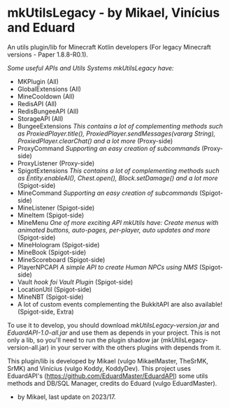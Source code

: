 # mkUtilsLegacy - by Mikael, Vinícius and Eduard
An utils plugin/lib for Minecraft Kotlin developers (For legacy Minecraft versions - Paper 1.8.8-R0.1).

*Some useful APIs and Utils Systems mkUtilsLegacy have:*

- MKPlugin (All)
- GlobalExtensions (All)
- MineCooldown (All)
- RedisAPI (All)
- RedisBungeeAPI (All)
- StorageAPI (All)
- BungeeExtensions *This contains a lot of complementing methods such as *ProxiedPlayer.title()*, *ProxiedPlayer.sendMessages(vararg String)*, *ProxiedPlayer.clearChat()* and a lot more* (Proxy-side)
- ProxyCommand *Supporting an easy creation of subcommands* (Proxy-side)
- ProxyListener (Proxy-side)
- SpigotExtensions *This contains a lot of complementing methods such as *Entity.enableAI()*, *Chest.open()*, *Block.setDamage()* and a lot more* (Spigot-side)
- MineCommand *Supporting an easy creation of subcommands* (Spigot-side)
- MineListener (Spigot-side)
- MineItem (Spigot-side)
- MineMenu *One of more exciting API mkUtils have: Create menus with animated buttons, auto-pages, per-player, auto updates and more* (Spigot-side)
- MineHologram (Spigot-side)
- MineBook (Spigot-side)
- MineScoreboard (Spigot-side)
- PlayerNPCAPI *A simple API to create Human NPCs using NMS* (Spigot-side)
- Vault *hook foi Vault Plugin* (Spigot-side)
- LocationUtil (Spigot-side)
- MineNBT (Spigot-side)
- A lot of custom events complementing the BukkitAPI are also available! (Spigot-side, Extra)

To use it to develop, you should download *mkUtilsLegacy-version.jar* and *EduardAPI-1.0-all.jar* and use them as depends in your project.
This is not only a lib, so you'll need to run the plugin shadow jar (mkUtilsLegacy-version-all.jar) in your server with the others plugins with depends from it.

This plugin/lib is developed by Mikael (vulgo MikaelMaster, TheSrMK, SrMK) and Vinícius (vulgo Koddy, KoddyDev). This project uses EduardAPI's (https://github.com/EduardMaster/EduardAPI) some utils methods and DB/SQL Manager, credits do Eduard (vulgo EduardMaster).

- by Mikael, last update on 2023/17.
